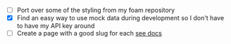 - [ ] Port over some of the styling from my foam repository
- [x] Find an easy way to use mock data during development so I don't have to have my API key around
- [ ] Create a page with a good slug for each [see docs](https://www.11ty.dev/docs/pages-from-data/)
